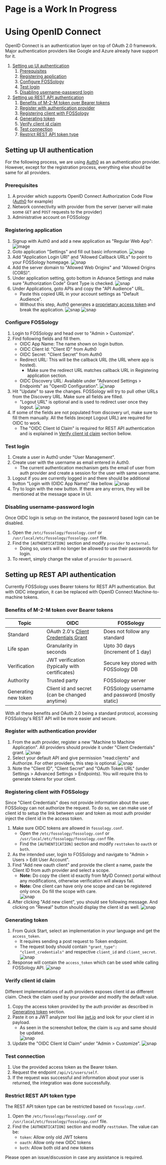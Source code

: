 # Page is a Work In Progress
# Using OpenID Connect

OpenID Connect is an authentication layer on top of OAuth 2.0 framework. Major authentication providers like Google and Azure already have support for it.

1. [Setting up UI authentication](#setting-up-ui-authentication)
    1. [Prerequisites](#prerequisites)
    2. [Registering application](#registering-application)
    3. [Configure FOSSology](#configure-fossology)
    4. [Test login](#test-login)
    5. [Disabling username-password login](#disabling-username-password-login)
2. [Setting up REST API authentication](#setting-up-rest-api-authentication)
    1. [Benefits of M-2-M token over Bearer tokens](#benefits-of-m-2-m-token-over-bearer-tokens)
    2. [Register with authentication provider](#register-with-authentication-provider)
    3. [Registering client with FOSSology](#registering-client-with-fossology)
    4. [Generating token](#generating-token)
    5. [Verify client id claim](#verify-client-id-claim)
    6. [Test connection](#test-connection)
    7. [Restrict REST API token type](#restrict-rest-api-token-type)

## Setting up UI authentication
For the following process, we are using [Auth0](https://auth0.com) as an authentication provider. However, except for the registration process, everything else should be same for all providers.
### Prerequisites
1. A provider which supports OpenID Connect Authorization Code Flow ([Auth0](https://auth0.com) for example)
2. Network connectivity with provider from the server (server will make some `GET` and `POST` requests to the provider)
3. Administrative account on FOSSology
### Registering application
1. Signup with Auth0 and add a new application as "Regular Web App":
    ![image](https://user-images.githubusercontent.com/18077542/161728305-1a16bcc5-80c0-4095-b1fe-7994358619d9.png)
2. Goto application "Settings" and fill out basic information.
    ![snap](https://user-images.githubusercontent.com/18077542/161729255-f2884202-73e0-4606-9722-5a1281468a77.png)
3. Add "Application Login URI" and "Allowed Callback URLs" to point to your FOSSology homepage.
    ![snap](https://user-images.githubusercontent.com/18077542/161905167-a4ebbfd0-425d-429b-8a0e-bc14a5c4f374.png)
4. Add the server domain to "Allowed Web Origins" and "Allowed Origins (CORS)".
5. Under application setting, goto bottom in Advance Settings and make sure "Authorization Code" Grant Type is checked.
    ![snap](https://user-images.githubusercontent.com/18077542/161731593-90af2023-1607-4705-845f-dd4c4b153ee7.png)
6. Under Applications, goto APIs and copy the "API Audience" URL.
    - Paste this copied URL in your account settings as "Default Audience".
    - Without this step, Auth0 generates a [proprietary access token](https://community.auth0.com/t/why-is-my-access-token-not-a-jwt-opaque-token/31028) and break the application.
    ![snap](https://user-images.githubusercontent.com/18077542/161750550-4e7d8b18-2d3a-49c7-adfd-b42524f10b9e.png)
    ![snap](https://user-images.githubusercontent.com/18077542/161750776-157e4938-b96e-4851-83d3-f476b6fabfc5.png)
### Configure FOSSology
1. Login to FOSSology and head over to "Admin > Customize".
2. Find following fields and fill them.
    - OIDC App Name: The name shown on login button.
    - OIDC Client Id: "Client ID" from Auth0
    - OIDC Secret: "Client Secret" from Auth0
    - Redirect URL: This will be the callback URL (the URL where app is hosted).
      - Make sure the redirect URL matches callback URL in Registering application section.
    - OIDC Discovery URL: Available under "Advanced Settings > Endpoints" as "OpenID Configuration".
    ![snap](https://user-images.githubusercontent.com/18077542/161906217-c14924fe-1402-40a7-a2a9-e39d6701f231.png)
3. Hit "Update" to save the changes. FOSSology will try to pull other URLs from the Discovery URL. Make sure all fields are filled.
    - "Logout URL" is optional and is used to redirect user once they logout.
    ![snap](https://user-images.githubusercontent.com/18077542/161736333-15772779-7bd3-4796-839a-100ed684744a.png)
4. If some of the fields are not populated from discovery url, make sure to fill them manually. All the fields (except Logout URL) are required for OIDC to work.
    - The "OIDC Client Id Claim" is required for REST API authentication and is explained in [Verify client id claim](#verify-client-id-claim) section bellow.
### Test login
1. Create a user in Auth0 under "User Management".
2. Create user with the username as email entered in Auth0.
    - The current authentication mechanism gets the email of user from auth provider and create a session for the user with same username.
3. Logout if you are currently logged in and there should be additional button "Login with (OIDC App Name)" like bellow.
    ![snap](https://user-images.githubusercontent.com/18077542/161737106-df6a5a5a-84e0-4dde-93aa-53c1e8b7a702.png)
4. Try to login with the new button. If there are any errors, they will be mentioned at the message space in UI.
### Disabling username-password login
Once OIDC login is setup on the instance, the password based login can be disabled.
1. Open the `/etc/fossology/fossology.conf` or `/usr/local/etc/fossology/fossology.conf` file.
2. Find the `[AUTHENTICATION]` section and modify `provider` to `external`.
    - Doing so, users will no longer be allowed to use their passwords for login.
3. To revert, simply change the value of `provider` to `password`.

## Setting up REST API authentication
Currently FOSSology uses Bearer tokens for REST API authentication. But with OIDC integration, it can be replaced with OpenID Connect Machine-to-machine tokens.

### Benefits of M-2-M token over Bearer tokens
| Topic | OIDC | FOSSology |
| --- | --- | --- |
| Standard | OAuth 2.0's [Client Credentials Grant](https://oauth.net/2/grant-types/client-credentials/) | Does not follow any standard |
| Life span | Granularity in seconds | Upto 30 days (increment of 1 day) |
| Verification | JWT verification (typically with certificates) | Secure key stored with FOSSology DB |
| Authority | Trusted party | FOSSology server |
| Generating new token | Client id and secret (can be changed anytime) | FOSSology username and password (mostly static) |

With all these benefits and OAuth 2.0 being a standard protocol, accessing FOSSology's REST API will be more easier and secure.

### Register with authentication provider
1. From the auth provider, register a new "Machine to Machine Application". All providers should provide it under "Client Credentials" grant.
    ![snap](https://user-images.githubusercontent.com/18077542/161752436-e1c990aa-fb3d-4147-98fb-d58c56295f04.png)
2. Select your default API and give permission "read:clients" and Authorize. For other providers, this step is optional.
    ![snap](https://user-images.githubusercontent.com/18077542/161752653-8d2fb56c-699a-48ed-9fb7-3196604d82f1.png)
3. Note the "Client ID", "Client Secret" and "OAuth Token URL" (under Settings > Advanced Settings > Endpoints). You will require this to generate tokens for your client.
### Registering client with FOSSology
Since "Client Credentials" does not provide information about the user, FOSSology can not authorize the request. To do so, we can make use of client id to setup the link between user and token as most auth provider inject the client id in the access token.
1. Make sure OIDC tokens are allowed in `fossology.conf`.
    - Open the `/etc/fossology/fossology.conf` or `/usr/local/etc/fossology/fossology.conf` file.
    - Find the `[AUTHENTICATION]` section and modify `resttoken` to `oauth` or `both`.
2. As the intended user, login to FOSSology and navigate to "Admin > Users > Edit User Account".
3. Find "Add new oauth client" and provide the client a name, paste the Client ID from auth provider and select a scope.
    * **Note:** Do copy the client id exactly from MyID Connect portal without any modifications, otherwise verification will always fail.
    * **Note:** One client can have only one scope and can be registered only once. Do fill the scope with care.<br />
    ![snap](https://user-images.githubusercontent.com/18077542/161755809-c622c00e-07cb-464f-90ce-4509d8da6c7e.png)
4. After clicking "Add new client", you should see following message. And clicking on "Reveal" button should display the client id as well.
    ![snap](https://user-images.githubusercontent.com/18077542/161756026-20defcd1-2f5e-4b6f-b737-a77ecce67d26.png)
### Generating token
1. From Quick Start, select an implementation in your language and get the `access_token`.
    - It requires sending a post request to Token endpoint.
    - The request body should contain `"grant_type": "client_credentials"` and respective `client_id` and `client_secret`.<br />
    ![snap](https://user-images.githubusercontent.com/18077542/161753475-e87bb19a-40c2-4b43-a27a-c285ee69b90a.png)
2. Response will contain the `access_token` which can be used while calling FOSSology API.
    ![snap](https://user-images.githubusercontent.com/18077542/161754245-d0992f1e-08f9-4291-bd3e-4546b9b93b11.png)
### Verify client id claim
Different implementations of auth providers exposes client id as different claim. Check the claim used by your provider and modify the default value.
1. Copy the access token provided by the auth provider as described in [Generating token](#generating-token) section.
2. Paste it on a JWT analyzer tool like [jwt.io](https://jwt.io) and look for your client id in payload.
    - As seen in the screenshot bellow, the claim is `azp` and same should be updated.<br />
    ![snap](https://user-images.githubusercontent.com/18077542/161758613-084ca936-5901-4c0a-8f91-233319ebb192.png)
3. Update the "OIDC Client Id Claim" under "Admin > Customize".
    ![snap](https://user-images.githubusercontent.com/18077542/161905990-3b096ad2-09aa-43d9-b09e-8b7a2ea0c65a.png)
### Test connection
1. Use the provided access token as the Bearer token.
2. Request the endpoint `/api/v1/users/self`.
3. If the request was successful and information about your user is returned, the integration was done successfully.
### Restrict REST API token type
The REST API token type can be restricted based on `fossology.conf`.
1. Open the `/etc/fossology/fossology.conf` or `/usr/local/etc/fossology/fossology.conf` file.
2. Find the `[AUTHENTICATION]` section and modify `resttoken`. The value can be:
    - `token`: Allow only old JWT tokens
    - `oauth`: Allow only new OIDC tokens
    - `both`: Allow both old and new tokens

Please open an issue/discussion in case any assistance is required.